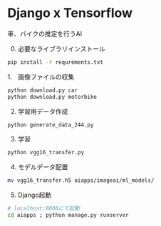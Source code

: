 # Django x Tensorflow

車、バイクの推定を行うAI

0. 必要なライブラリインストール

```bash
pip install -r requrements.txt
```

1.　画像ファイルの収集

```bash
python download.py car
python download.py motorbike
```

2. 学習用データ作成

```bash
python generate_data_244.py
```

3. 学習

```bash
python vgg16_transfer.py
```

4. モデルデータ配置

```bash
mv vgg16_transfer.h5 aiapps/imageai/ml_models/
```

5. Django起動

```bash
# localhost:8000にて起動
cd aiapps ; python manage.py runserver
```





